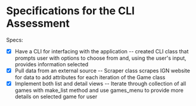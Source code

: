 # Specifications for the CLI Assessment

Specs:
- [x] Have a CLI for interfacing with the application -- created CLI class that prompts user with options to choose from and, using the user's input, provides information selected
- [x] Pull data from an external source -- Scraper class scrapes IGN website for data to add attributes for each iteration of the Game class
- [x] Implement both list and detail views -- Iterate through collection of all games with make_list method and use games_menu to provide more details on selected game for user
